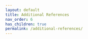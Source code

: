 ```yaml
---
layout: default
title: Additional References
nav_order: 6
has_children: true
permalink: /additional-references/
---
```

